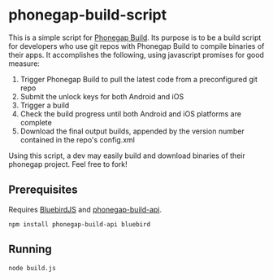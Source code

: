 # phonegap-build-script

This is a simple script for [Phonegap Build](https://build.phonegap.com/). Its purpose is to be a build script for developers who use git repos with Phonegap Build to compile binaries of their apps. It accomplishes the following, using javascript promises for good measure:

1. Trigger Phonegap Build to pull the latest code from a preconfigured git repo
2. Submit the unlock keys for both Android and iOS
3. Trigger a build
4. Check the build progress until both Android and iOS platforms are complete
5. Download the final output builds, appended by the version number contained in the repo's config.xml

Using this script, a dev may easily build and download binaries of their phonegap project. Feel free to fork!


## Prerequisites

Requires [BluebirdJS](https://www.npmjs.com/package/bluebird) and [phonegap-build-api](https://www.npmjs.com/package/phonegap-build-api).

```
npm install phonegap-build-api bluebird
```

## Running

```
node build.js
```
